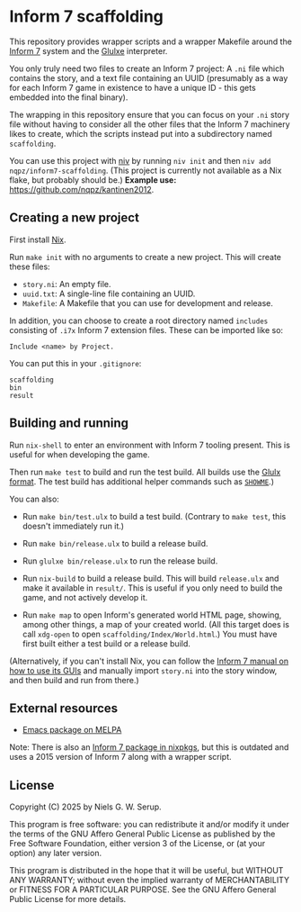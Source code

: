 # Inform 7 scaffolding

This repository provides wrapper scripts and a wrapper Makefile around
the [Inform 7](https://github.com/ganelson/inform) system and the
[Glulxe](https://github.com/erkyrath/glulxe) interpreter.

You only truly need two files to create an Inform 7 project: A `.ni`
file which contains the story, and a text file containing an UUID
(presumably as a way for each Inform 7 game in existence to have a
unique ID - this gets embedded into the final binary).

The wrapping in this repository ensure that you can focus on your `.ni`
story file without having to consider all the other files that the
Inform 7 machinery likes to create, which the scripts instead put into a
subdirectory named `scaffolding`.

You can use this project with [niv](https://github.com/nmattia/niv) by
running `niv init` and then `niv add nqpz/inform7-scaffolding`.  (This
project is currently not available as a Nix flake, but probably should
be.)  **Example use:** <https://github.com/nqpz/kantinen2012>.


## Creating a new project

First install [Nix](https://nixos.org/).

Run `make init` with no arguments to create a new project.  This will
create these files:

  - `story.ni`: An empty file.
  - `uuid.txt`: A single-line file containing an UUID.
  - `Makefile`: A Makefile that you can use for development and release.

In addition, you can choose to create a root directory named `includes`
consisting of `.i7x` Inform 7 extension files. These can be imported
like so:

```
Include <name> by Project.
```

You can put this in your `.gitignore`:

```
scaffolding
bin
result
```


## Building and running

Run `nix-shell` to enter an environment with Inform 7 tooling present.
This is useful for when developing the game.

Then run `make test` to build and run the test build.  All builds use
the [Glulx format](https://www.eblong.com/zarf/glulx/).  The test build
has additional helper commands such as
[`SHOWME`](https://ganelson.github.io/inform-website/book/WI_2_7.html).)

You can also:

  - Run `make bin/test.ulx` to build a test build. (Contrary to `make
    test`, this doesn't immediately run it.)

  - Run `make bin/release.ulx` to build a release build.

  - Run `glulxe bin/release.ulx` to run the release build.

  - Run `nix-build` to build a release build.  This will build
    `release.ulx` and make it available in `result/`.  This is useful if
    you only need to build the game, and not actively develop it.

  - Run `make map` to open Inform's generated world HTML page, showing,
    among other things, a map of your created world.  (All this target
    does is call `xdg-open` to open `scaffolding/Index/World.html`.)
    You must have first built either a test build or a release build.

(Alternatively, if you can't install Nix, you can follow the [Inform 7
manual on how to use its
GUIs](https://ganelson.github.io/inform-website/book/WI_1_3.html) and
manually import `story.ni` into the story window, and then build and run
from there.)


## External resources

  - [Emacs package on MELPA](https://melpa.org/#/inform7)

Note: There is also an [Inform 7 package in
nixpkgs](https://github.com/NixOS/nixpkgs/blob/nixos-unstable/pkgs/by-name/in/inform7/package.nix),
but this is outdated and uses a 2015 version of Inform 7 along with a
wrapper script.


## License

Copyright (C) 2025 by Niels G. W. Serup.

This program is free software: you can redistribute it and/or modify it
under the terms of the GNU Affero General Public License as published by
the Free Software Foundation, either version 3 of the License, or (at
your option) any later version.

This program is distributed in the hope that it will be useful, but
WITHOUT ANY WARRANTY; without even the implied warranty of
MERCHANTABILITY or FITNESS FOR A PARTICULAR PURPOSE. See the GNU Affero
General Public License for more details.
